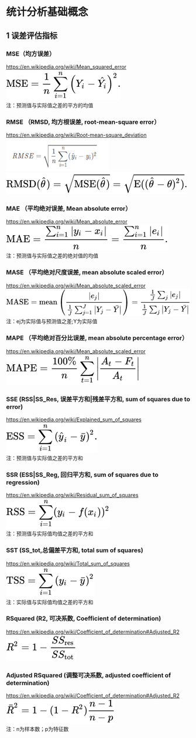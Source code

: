 # 统计分析基础概念
## 1 误差评估指标
### MSE（均方误差）
https://en.wikipedia.org/wiki/Mean_squared_error    
![Alt pic](images/MSE.svg)  
注：预测值与实际值之差的平方的均值

### RMSE （RMSD, 均方根误差, root-mean-square error）
https://en.wikipedia.org/wiki/Root-mean-square_deviation    
![Alt pic](images/RMSE.png)     
![Alt pic](images/RMSE.svg) 

### MAE （平均绝对误差, Mean absolute error） 
https://en.wikipedia.org/wiki/Mean_absolute_error     
![Alt pic](images/MAE.svg)  
注：预测值与实际值之差的绝对值的均值

### MASE （平均绝对尺度误差, mean absolute scaled error） 
https://en.wikipedia.org/wiki/Mean_absolute_scaled_error    
![Alt pic](images/MASE.svg)     
注：ej为实际值与预测值之差;Y为实际值

### MAPE （平均绝对百分比误差, mean absolute percentage error） 
https://en.wikipedia.org/wiki/Mean_absolute_scaled_error    
![Alt pic](images/MAPE.svg)     

### SSE (RSS|SS_Res, 误差平方和|残差平方和, sum of squares due to error) 
https://en.wikipedia.org/wiki/Explained_sum_of_squares  
![Alt pic](images/SSE.svg)    
注：预测值与实际值之差的平方和

### SSR (ESS|SS_Reg, 回归平方和, sum of squares due to regression)
https://en.wikipedia.org/wiki/Residual_sum_of_squares   
![Alt pic](images/SSR.svg)     
注：预测值与实际值均值之差的平方和

### SST (SS_tot,总偏差平方和, total sum of squares) 
https://en.wikipedia.org/wiki/Total_sum_of_squares  
![Alt pic](images/SST.svg)     
注：实际值与实际值均值之差的平方和

### RSquared (R2, 可决系数, Coefficient of determination)
https://en.wikipedia.org/wiki/Coefficient_of_determination#Adjusted_R2  
![Alt pic](images/RSquared.svg)     

### Adjusted RSquared (调整可决系数, adjusted coefficient of determination) 
https://en.wikipedia.org/wiki/Coefficient_of_determination#Adjusted_R2  
![Alt pic](images/Adjusted_RSquared.svg)  
注：n为样本数；p为特征数